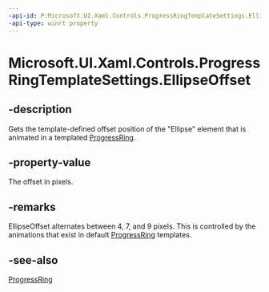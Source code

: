 ```yaml
---
-api-id: P:Microsoft.UI.Xaml.Controls.ProgressRingTemplateSettings.EllipseOffset
-api-type: winrt property
---
```


# Microsoft.UI.Xaml.Controls.ProgressRingTemplateSettings.EllipseOffset

<!--
public Windows.UI.Xaml.Thickness EllipseOffset { get; set; }
-->


## -description
Gets the template-defined offset position of the "Ellipse" element that is animated in a templated [ProgressRing](progressring.md).

## -property-value

The offset in pixels. 

## -remarks

EllipseOffset alternates between 4, 7, and 9 pixels. This is controlled by the animations that exist in default [ProgressRing](progressring.md) templates. 

## -see-also
[ProgressRing](progressring.md)



